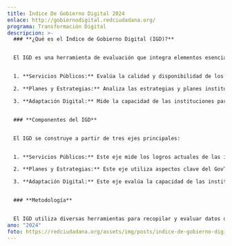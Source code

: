 ```yaml
---
title: Índice De Gobierno Digital 2024
enlace: http://gobiernodigital.redciudadana.org/
programa: Transformación Digital
descripcion: >-
  ### **¿Qué es el Índice de Gobierno Digital (IGD)?**


  El IGD es una herramienta de evaluación que integra elementos esenciales de mediciones internacionales aplicándolos a nivel institucional en Guatemala. Cada institución recibe una calificación entre 0 y 100, permitiendo conocer su nivel de desarrollo digital en tres dimensiones clave:


  1. **Servicios Públicos:** Evalúa la calidad y disponibilidad de los servicios digitales proporcionados a los ciudadanos.

  2. **Planes y Estrategias:** Analiza las estrategias y planes institucionales para la implementación de tecnologías digitales.

  3. **Adaptación Digital:** Mide la capacidad de las instituciones para ajustarse y responder eficazmente a los cambios en el entorno digital.


  ### **Componentes del IGD**


  El IGD se construye a partir de tres ejes principales:


  1. **Servicios Públicos:** Este eje mide los logros actuales de las instituciones en términos de su presencia en línea, desde la mera presentación de información hasta la posibilidad de transacciones completas y seguras.

  2. **Planes y Estrategias:** Este eje utiliza aspectos clave del GovTech, según la definición del Banco Mundial, para medir la capacidad de las instituciones en diseñar y poner en marcha proyectos de transformación digital.

  3. **Adaptación Digital:** Este eje evalúa la capacidad de las instituciones para integrar y aprovechar de manera efectiva las tecnologías emergentes y las nuevas prácticas en sus operaciones y servicios.


  ### **Metodología**


  El IGD utiliza diversas herramientas para recopilar y evaluar datos de las instituciones, incluyendo ejercicios de usuario simulado, autoevaluaciones de capacidades institucionales y entrevistas de adaptación digital. Estas herramientas permiten obtener una visión integral del estado de la digitalización gubernamental en Guatemala.
ano: "2024"
foto: https://redciudadana.org/assets/img/posts/indice-de-gobierno-digital.png
---
```

